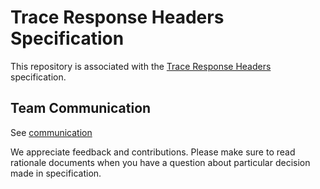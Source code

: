 
# Trace Response Headers Specification

This repository is associated with the [Trace
Response Headers](https://w3c.github.io/trace-response-headers/) specification.

## Team Communication

See
[communication](https://github.com/w3c/distributed-tracing-wg#team-communication)

We appreciate feedback and contributions. Please make sure to read rationale
documents when you have a question about particular decision made in
specification.
